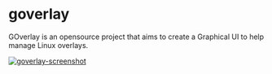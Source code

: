 # goverlay
GOverlay is an opensource project that aims to create a Graphical UI to help manage Linux overlays.

<a href="https://ibb.co/CQcFD7T"><img src="https://i.ibb.co/Ttf5d8F/goverlay-screenshot.png" alt="goverlay-screenshot" border="0"></a>
